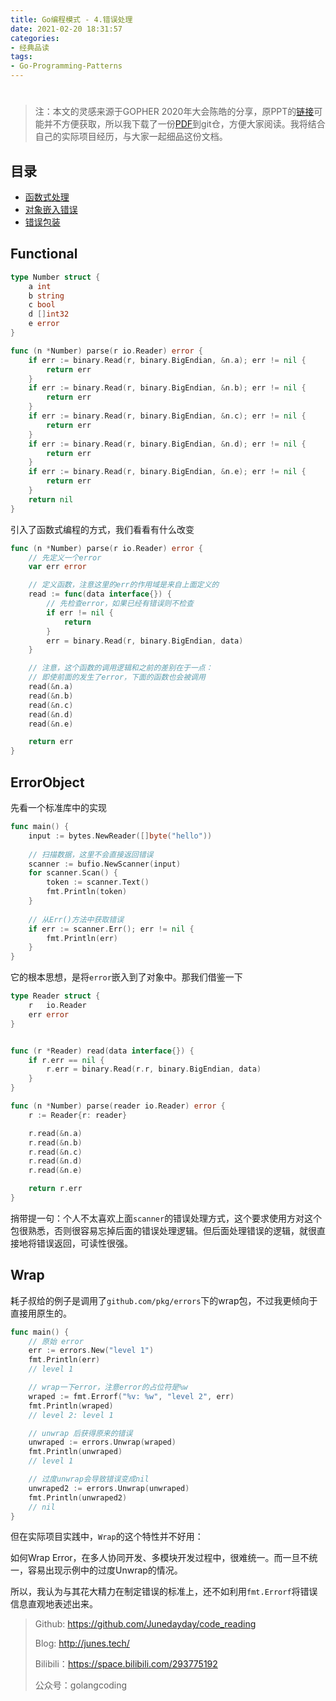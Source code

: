 ```yaml
---
title: Go编程模式 - 4.错误处理
date: 2021-02-20 18:31:57
categories: 
- 经典品读
tags:
- Go-Programming-Patterns
---
```


# 

>  注：本文的灵感来源于GOPHER 2020年大会陈皓的分享，原PPT的[链接](https://www2.slideshare.net/haoel/go-programming-patterns?from_action=save)可能并不方便获取，所以我下载了一份[PDF](https://github.com/Junedayday/code_reading/tree/master/doc/Go_Programming_Patterns.pdf)到git仓，方便大家阅读。我将结合自己的实际项目经历，与大家一起细品这份文档。



## 目录

- [函数式处理](#Functional)
- [对象嵌入错误](#ErrorObject)
- [错误包装](#Wrap)



## Functional

```go
type Number struct {
	a int
	b string
	c bool
	d []int32
	e error
}

func (n *Number) parse(r io.Reader) error {
	if err := binary.Read(r, binary.BigEndian, &n.a); err != nil {
		return err
	}
	if err := binary.Read(r, binary.BigEndian, &n.b); err != nil {
		return err
	}
	if err := binary.Read(r, binary.BigEndian, &n.c); err != nil {
		return err
	}
	if err := binary.Read(r, binary.BigEndian, &n.d); err != nil {
		return err
	}
	if err := binary.Read(r, binary.BigEndian, &n.e); err != nil {
		return err
	}
	return nil
}
```



引入了函数式编程的方式，我们看看有什么改变

```go
func (n *Number) parse(r io.Reader) error {
	// 先定义一个error
	var err error

	// 定义函数，注意这里的err的作用域是来自上面定义的
	read := func(data interface{}) {
		// 先检查error，如果已经有错误则不检查
		if err != nil {
			return
		}
		err = binary.Read(r, binary.BigEndian, data)
	}

	// 注意，这个函数的调用逻辑和之前的差别在于一点：
	// 即使前面的发生了error，下面的函数也会被调用
	read(&n.a)
	read(&n.b)
	read(&n.c)
	read(&n.d)
	read(&n.e)

	return err
}
```



## ErrorObject

先看一个标准库中的实现

```go
func main() {
	input := bytes.NewReader([]byte("hello"))
	
	// 扫描数据，这里不会直接返回错误
	scanner := bufio.NewScanner(input)
	for scanner.Scan() {
		token := scanner.Text()
		fmt.Println(token)
	}
	
	// 从Err()方法中获取错误
	if err := scanner.Err(); err != nil {
		fmt.Println(err)
	}
}
```

它的根本思想，是将`error`嵌入到了对象中。那我们借鉴一下

```go
type Reader struct {
	r   io.Reader
	err error
}


func (r *Reader) read(data interface{}) {
	if r.err == nil {
		r.err = binary.Read(r.r, binary.BigEndian, data)
	}
}

func (n *Number) parse(reader io.Reader) error {
	r := Reader{r: reader}

	r.read(&n.a)
	r.read(&n.b)
	r.read(&n.c)
	r.read(&n.d)
	r.read(&n.e)

	return r.err
}
```

捎带提一句：个人不太喜欢上面`scanner`的错误处理方式，这个要求使用方对这个包很熟悉，否则很容易忘掉后面的错误处理逻辑。但后面处理错误的逻辑，就很直接地将错误返回，可读性很强。

## Wrap

耗子叔给的例子是调用了`github.com/pkg/errors`下的wrap包，不过我更倾向于直接用原生的。

```go
func main() {
	// 原始 error
	err := errors.New("level 1")
	fmt.Println(err)
	// level 1

	// wrap一下error，注意error的占位符是%w
	wraped := fmt.Errorf("%v: %w", "level 2", err)
	fmt.Println(wraped)
	// level 2: level 1

	// unwrap 后获得原来的错误
	unwraped := errors.Unwrap(wraped)
	fmt.Println(unwraped)
	// level 1

	// 过度unwrap会导致错误变成nil
	unwraped2 := errors.Unwrap(unwraped)
	fmt.Println(unwraped2)
	// nil
}
```

但在实际项目实践中，`Wrap`的这个特性并不好用：

如何Wrap Error，在多人协同开发、多模块开发过程中，很难统一。而一旦不统一，容易出现示例中的过度Unwrap的情况。

所以，我认为与其花大精力在制定错误的标准上，还不如利用`fmt.Errorf`将错误信息直观地表述出来。



> Github: https://github.com/Junedayday/code_reading
>
> Blog: http://junes.tech/
>
> Bilibili：https://space.bilibili.com/293775192
>
> 公众号：golangcoding

